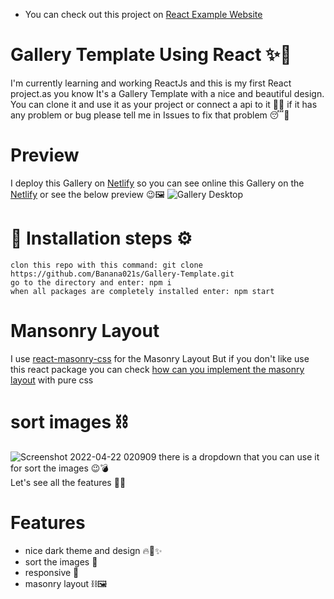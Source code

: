 - You can check out this project on [React Example Website](https://reactjsexample.com/a-beautiful-and-nice-theme-react-gallery-template/)
# Gallery Template Using React ✨🎊
I'm currently learning and working ReactJs and this is my first React project.as you know It's a Gallery Template with a nice and beautiful design. You can clone it and use it as your project or connect a api to it 🤔🔥 if it has any problem or bug please tell me in Issues to fix that problem 😴🤝

# Preview
I deploy this Gallery on [Netlify](https://chimerical-cendol-b65002.netlify.app/) so you can see online this Gallery on the [Netlify](https://chimerical-cendol-b65002.netlify.app/) or see the below preview 😉🖼
![Gallery Desktop](https://user-images.githubusercontent.com/89915857/164554768-0c553069-068e-4b3b-b6be-3c383a76d0cf.png)

# 📍 Installation steps ⚙
    clon this repo with this command: git clone https://github.com/Banana021s/Gallery-Template.git
    go to the directory and enter: npm i
    when all packages are completely installed enter: npm start
# Mansonry Layout
I use [react-masonry-css](https://github.com/paulcollett/react-masonry-css) for the Masonry Layout But if you don't like use this react package you can check [how can you implement the masonry layout](https://developer.mozilla.org/en-US/docs/Web/CSS/CSS_Grid_Layout/Masonry_Layout) with pure css
# sort images ⛓
![Screenshot 2022-04-22 020909](https://user-images.githubusercontent.com/89915857/164556569-59c8aaeb-4b06-426b-a81b-56a331ed374f.png)
there is a dropdown that you can use it for sort the images 😉💣
<br>
Let's see all the features 🧐🎈
# Features   
- nice dark theme and design 🔥🎨✨
- sort the images 🧮
- responsive 📲
- masonry layout ⛓🖼
